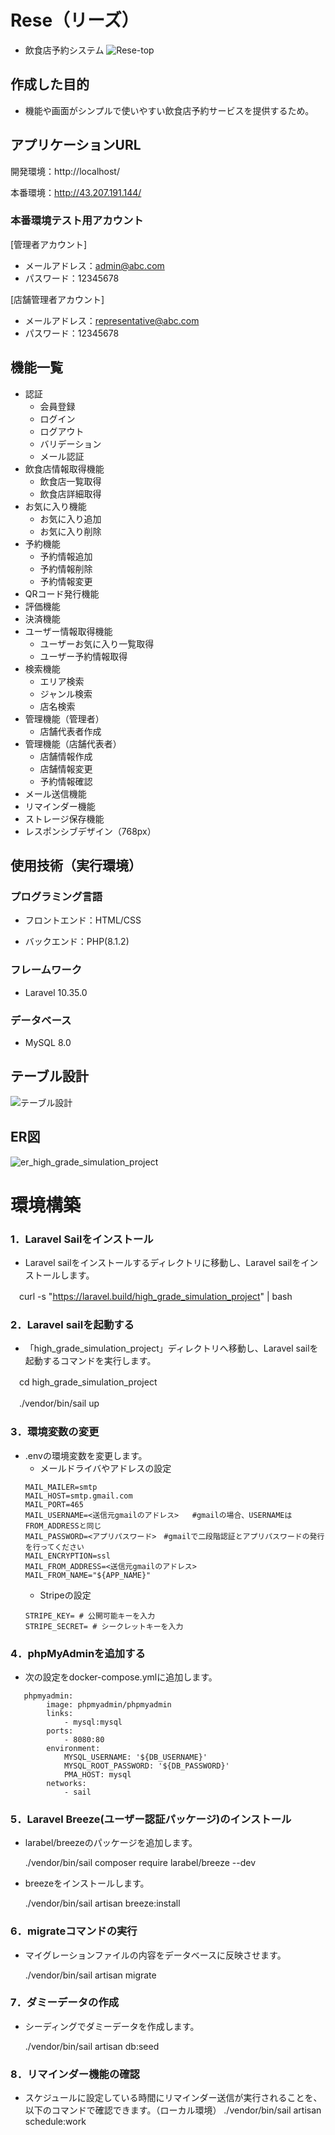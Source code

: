 # Rese（リーズ）
- 飲食店予約システム
![Rese-top](https://github.com/suzuki-miyu79/high_grade_simulation_project/assets/144597636/95f05a93-885b-44dd-aaa8-7ae9be5a0e95)

## 作成した目的
- 機能や画面がシンプルで使いやすい飲食店予約サービスを提供するため。

## アプリケーションURL
開発環境：http://localhost/

本番環境：http://43.207.191.144/

### 本番環境テスト用アカウント
[管理者アカウント]
- メールアドレス：admin@abc.com
- パスワード：12345678

[店舗管理者アカウント]
- メールアドレス：representative@abc.com
- パスワード：12345678

## 機能一覧
- 認証
    - 会員登録
    - ログイン
    - ログアウト
    - バリデーション
    - メール認証
- 飲食店情報取得機能
    - 飲食店一覧取得
    - 飲食店詳細取得
- お気に入り機能
    - お気に入り追加
    - お気に入り削除
- 予約機能
    - 予約情報追加
    - 予約情報削除
    - 予約情報変更
- QRコード発行機能
- 評価機能
- 決済機能
- ユーザー情報取得機能
    - ユーザーお気に入り一覧取得
    - ユーザー予約情報取得
- 検索機能
    - エリア検索
    - ジャンル検索
    - 店名検索
- 管理機能（管理者）
    - 店舗代表者作成
- 管理機能（店舗代表者）
    - 店舗情報作成
    - 店舗情報変更
    - 予約情報確認
- メール送信機能
- リマインダー機能
- ストレージ保存機能
- レスポンシブデザイン（768px）

## 使用技術（実行環境）
### プログラミング言語
- フロントエンド：HTML/CSS

- バックエンド：PHP(8.1.2)

### フレームワーク
- Laravel 10.35.0

### データベース
- MySQL 8.0

## テーブル設計
![テーブル設計](https://github.com/suzuki-miyu79/high_grade_simulation_project/assets/144597636/d8be949f-d4d5-46a6-b414-0d7a01b4c359)

## ER図
![er_high_grade_simulation_project](https://github.com/suzuki-miyu79/high_grade_simulation_project/assets/144597636/ffa9993a-ca6c-41d3-805d-84185c413efa)

# 環境構築
### 1．Laravel Sailをインストール
- Laravel sailをインストールするディレクトリに移動し、Laravel sailをインストールします。
  
　curl -s "https://laravel.build/high_grade_simulation_project" | bash

### 2．Laravel sailを起動する
- 「high_grade_simulation_project」ディレクトリへ移動し、Laravel sailを起動するコマンドを実行します。
  
　cd high_grade_simulation_project
 
　./vendor/bin/sail up

### 3．環境変数の変更
- .envの環境変数を変更します。
    - メールドライバやアドレスの設定
  ```
  MAIL_MAILER=smtp
  MAIL_HOST=smtp.gmail.com
  MAIL_PORT=465
  MAIL_USERNAME=<送信元gmailのアドレス>   #gmailの場合、USERNAMEはFROM_ADDRESSと同じ
  MAIL_PASSWORD=<アプリパスワード>　#gmailで二段階認証とアプリパスワードの発行を行ってください
  MAIL_ENCRYPTION=ssl
  MAIL_FROM_ADDRESS=<送信元gmailのアドレス>
  MAIL_FROM_NAME="${APP_NAME}"
  ```
    - Stripeの設定
  ```
  STRIPE_KEY= # 公開可能キーを入力
  STRIPE_SECRET= # シークレットキーを入力
  ```
### 4．phpMyAdminを追加する
- 次の設定をdocker-compose.ymlに追加します。
```
   phpmyadmin:
        image: phpmyadmin/phpmyadmin
        links:
            - mysql:mysql
        ports:
            - 8080:80
        environment:
            MYSQL_USERNAME: '${DB_USERNAME}'
            MYSQL_ROOT_PASSWORD: '${DB_PASSWORD}'
            PMA_HOST: mysql
        networks:
            - sail
```
### 5．Laravel Breeze(ユーザー認証パッケージ)のインストール
- larabel/breezeのパッケージを追加します。

  ./vendor/bin/sail composer require larabel/breeze --dev

- breezeをインストールします。

  ./vendor/bin/sail artisan breeze:install

### 6．migrateコマンドの実行
- マイグレーションファイルの内容をデータベースに反映させます。

  ./vendor/bin/sail artisan migrate

### 7．ダミーデータの作成
- シーディングでダミーデータを作成します。

  ./vendor/bin/sail artisan db:seed

### 8．リマインダー機能の確認
- スケジュールに設定している時間にリマインダー送信が実行されることを、以下のコマンドで確認できます。（ローカル環境）
  ./vendor/bin/sail artisan schedule:work
